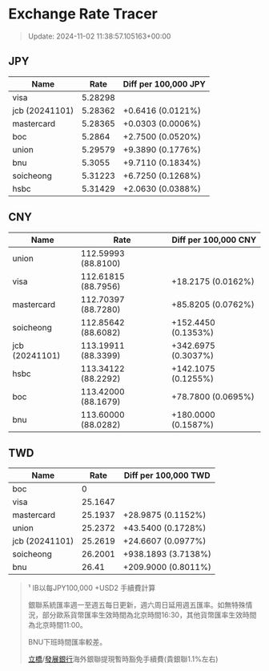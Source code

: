 # Exchange Rate Tracer

> Update: 2024-11-02 11:38:57.105163+00:00

## JPY

| Name           |    Rate | Diff per 100,000 JPY   |
|----------------|---------|------------------------|
| visa           | 5.28298 |                        |
| jcb (20241101) | 5.28362 | +0.6416 (0.0121%)      |
| mastercard     | 5.28365 | +0.0303 (0.0006%)      |
| boc            | 5.2864  | +2.7500 (0.0520%)      |
| union          | 5.29579 | +9.3890 (0.1776%)      |
| bnu            | 5.3055  | +9.7110 (0.1834%)      |
| soicheong      | 5.31223 | +6.7250 (0.1268%)      |
| hsbc           | 5.31429 | +2.0630 (0.0388%)      |

## CNY

| Name           | Rate                | Diff per 100,000 CNY   |
|----------------|---------------------|------------------------|
| union          | 112.59993	(88.8100) |                        |
| visa           | 112.61815	(88.7956) | +18.2175 (0.0162%)     |
| mastercard     | 112.70397	(88.7280) | +85.8205 (0.0762%)     |
| soicheong      | 112.85642	(88.6082) | +152.4450 (0.1353%)    |
| jcb (20241101) | 113.19911	(88.3399) | +342.6975 (0.3037%)    |
| hsbc           | 113.34122	(88.2292) | +142.1075 (0.1255%)    |
| boc            | 113.42000	(88.1679) | +78.7800 (0.0695%)     |
| bnu            | 113.60000	(88.0282) | +180.0000 (0.1587%)    |

## TWD

| Name           |    Rate | Diff per 100,000 TWD   |
|----------------|---------|------------------------|
| boc            |  0      |                        |
| visa           | 25.1647 |                        |
| mastercard     | 25.1937 | +28.9875 (0.1152%)     |
| union          | 25.2372 | +43.5400 (0.1728%)     |
| jcb (20241101) | 25.2619 | +24.6607 (0.0977%)     |
| soicheong      | 26.2001 | +938.1893 (3.7138%)    |
| bnu            | 26.41   | +209.9000 (0.8011%)    |


> ¹ IB以每JPY100,000 +USD2 手續費計算
>
> 銀聯系統匯率週一至週五每日更新，週六周日延用週五匯率。如無特殊情況，部分歐系貨幣匯率生效時間為北京時間16:30，其他貨幣匯率生效時間為北京時間11:00。
>
> BNU下班時間匯率較差。
>
> [立橋](https://www.wlbank.com.mo/uploads/ueditor/file/20181211/1544536513900230.pdf)/[發展銀行](https://www.mdb.com.mo/Service_Charges_20230728.pdf)海外銀聯提現暫時豁免手續費(貴銀聯1.1%左右)

